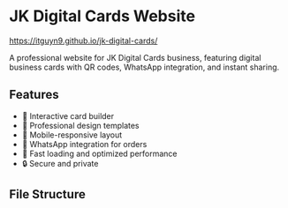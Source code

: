 # JK Digital Cards Website

https://itguyn9.github.io/jk-digital-cards/

A professional website for JK Digital Cards business, featuring digital business cards with QR codes, WhatsApp integration, and instant sharing.

## Features

- 🎨 Interactive card builder
- 💼 Professional design templates
- 📱 Mobile-responsive layout
- 💬 WhatsApp integration for orders
- 🚀 Fast loading and optimized performance
- 🔒 Secure and private

## File Structure
